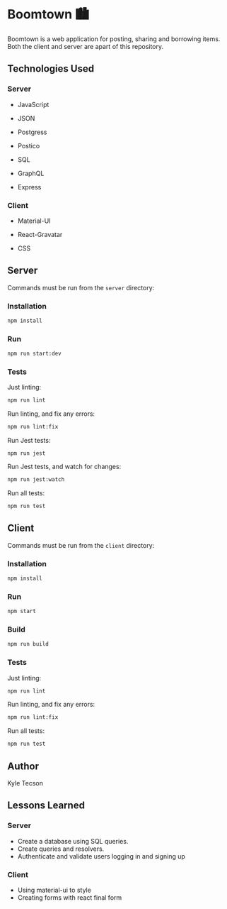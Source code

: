# Boomtown 🏙

Boomtown is a web application for posting, sharing and borrowing items. Both the client and server are apart of this repository.

## Technologies Used

### Server

- JavaScript

- JSON

- Postgress

- Postico

- SQL

- GraphQL

- Express

### Client

- Material-UI

- React-Gravatar

- CSS

## Server

Commands must be run from the `server` directory:

### Installation

```bash
npm install
```

### Run

```bash
npm run start:dev
```

### Tests

Just linting:

```bash
npm run lint
```

Run linting, and fix any errors:

```bash
npm run lint:fix
```

Run Jest tests:

```
npm run jest
```

Run Jest tests, and watch for changes:

```bash
npm run jest:watch
```

Run all tests:

```bash
npm run test
```

## Client

Commands must be run from the `client` directory:

### Installation

```bash
npm install
```

### Run

```bash
npm start
```

### Build

```bash
npm run build
```

### Tests

Just linting:

```bash
npm run lint
```

Run linting, and fix any errors:

```bash
npm run lint:fix
```

Run all tests:

```bash
npm run test
```

## Author

Kyle Tecson

## Lessons Learned

### Server

- Create a database using SQL queries.
- Create queries and resolvers.
- Authenticate and validate users logging in and signing up

### Client

- Using material-ui to style
- Creating forms with react final form
